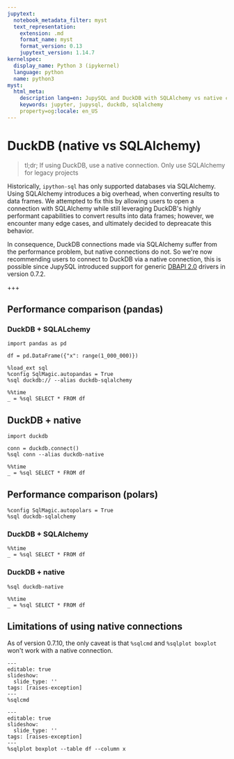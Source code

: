 ```yaml
---
jupytext:
  notebook_metadata_filter: myst
  text_representation:
    extension: .md
    format_name: myst
    format_version: 0.13
    jupytext_version: 1.14.7
kernelspec:
  display_name: Python 3 (ipykernel)
  language: python
  name: python3
myst:
  html_meta:
    description lang=en: JupySQL and DuckDB with SQLAlchemy vs native connection
    keywords: jupyter, jupysql, duckdb, sqlalchemy
    property=og:locale: en_US
---
```


# DuckDB (native vs SQLAlchemy)

> tl;dr; If using DuckDB, use a native connection. Only use SQLAlchemy for legacy projects

Historically, `ipython-sql` has only supported databases via SQLAlchemy. Using SQLAlchemy introduces a big overhead, when converting results to data frames. We attempted to fix this by allowing users to open a connection with SQLAlchemy while still leveraging DuckDB's highly performant capabilities to convert results into data frames; however, we encounter many edge cases, and ultimately decided to depreacate this behavior.

In consequence, DuckDB connections made via SQLAlchemy suffer from the performance problem, but native connections do not. So we're now recommending users to connect to DuckDB via a native connection, this is possible since JupySQL introduced support for generic [DBAPI 2.0](https://peps.python.org/pep-0249/) drivers in version 0.7.2.

+++

## Performance comparison (pandas)

### DuckDB + SQLALchemy

```{code-cell} ipython3
import pandas as pd

df = pd.DataFrame({"x": range(1_000_000)})
```

```{code-cell} ipython3
%load_ext sql
%config SqlMagic.autopandas = True
%sql duckdb:// --alias duckdb-sqlalchemy
```

```{code-cell} ipython3
%%time
_ = %sql SELECT * FROM df
```

## DuckDB + native

```{code-cell} ipython3
import duckdb

conn = duckdb.connect()
%sql conn --alias duckdb-native
```

```{code-cell} ipython3
%%time
_ = %sql SELECT * FROM df
```

## Performance comparison (polars)

```{code-cell} ipython3
%config SqlMagic.autopolars = True
%sql duckdb-sqlalchemy
```

### DuckDB + SQLAlchemy

```{code-cell} ipython3
%%time
_ = %sql SELECT * FROM df
```

### DuckDB + native

```{code-cell} ipython3
%sql duckdb-native
```

```{code-cell} ipython3
%%time
_ = %sql SELECT * FROM df
```

## Limitations of using native connections

As of version 0.7.10, the only caveat is that `%sqlcmd` and `%sqlplot boxplot` won't work with a native connection.

```{code-cell} ipython3
---
editable: true
slideshow:
  slide_type: ''
tags: [raises-exception]
---
%sqlcmd
```

```{code-cell} ipython3
---
editable: true
slideshow:
  slide_type: ''
tags: [raises-exception]
---
%sqlplot boxplot --table df --column x
```
